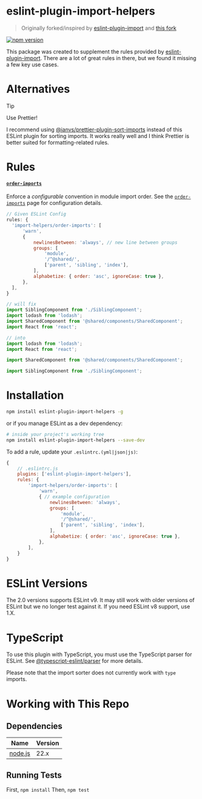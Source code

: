 # eslint-plugin-import-helpers

> Originally forked/inspired by [eslint-plugin-import](https://github.com/benmosher/eslint-plugin-import) and [this fork](https://github.com/dannysindra/eslint-plugin-import)

[![npm version](https://badge.fury.io/js/eslint-plugin-import-helpers.svg)](https://badge.fury.io/js/eslint-plugin-import-helpers)

This package was created to supplement the rules provided by [eslint-plugin-import](https://github.com/benmosher/eslint-plugin-import). There are a lot of great rules in there, but we found it missing a few key use cases.

# Alternatives

> [!TIP]
> Use Prettier!

I recommend using [@ianvs/prettier-plugin-sort-imports](https://github.com/IanVS/prettier-plugin-sort-imports) instead of this ESLint plugin for sorting imports. It works really well and I think Prettier is better suited for formatting-related rules.

# Rules

#### [`order-imports`]

Enforce a _configurable_ convention in module import order. See the [`order-imports`] page for configuration details.

```javascript
// Given ESLint Config
rules: {
  'import-helpers/order-imports': [
      'warn',
      {
          newlinesBetween: 'always', // new line between groups
          groups: [
              'module',
              '/^@shared/',
              ['parent', 'sibling', 'index'],
          ],
          alphabetize: { order: 'asc', ignoreCase: true },
      },
  ],
}

// will fix
import SiblingComponent from './SiblingComponent';
import lodash from 'lodash';
import SharedComponent from '@shared/components/SharedComponent';
import React from 'react';

// into
import lodash from 'lodash';
import React from 'react';

import SharedComponent from '@shared/components/SharedComponent';

import SiblingComponent from './SiblingComponent';
```

[`order-imports`]: ./docs/rules/order-imports.md

# Installation

```sh
npm install eslint-plugin-import-helpers -g
```

or if you manage ESLint as a dev dependency:

```sh
# inside your project's working tree
npm install eslint-plugin-import-helpers --save-dev
```

To add a rule, update your `.eslintrc.(yml|json|js)`:

```js
{
    // .eslintrc.js
    plugins: ['eslint-plugin-import-helpers'],
    rules: {
        'import-helpers/order-imports': [
            'warn',
            { // example configuration
                newlinesBetween: 'always',
                groups: [
                    'module',
                    '/^@shared/',
                    ['parent', 'sibling', 'index'],
                ],
                alphabetize: { order: 'asc', ignoreCase: true },
            },
        ],
    }
}
```

# ESLint Versions

The 2.0 versions supports ESLint v9. It may still work with older versions of ESLint but we no longer test against it. If you need ESLint v8 support, use 1.X.

# TypeScript

To use this plugin with TypeScript, you must use the TypeScript parser for ESLint. See [@typescript-eslint/parser](https://github.com/typescript-eslint/typescript-eslint/tree/master/packages/parser) for more details.

Please note that the import sorter does not currently work with `type` imports.

# Working with This Repo

## Dependencies

| Name                          | Version |
| ----------------------------- | ------- |
| [node.js](https://nodejs.org) | 22.x    |

## Running Tests

First, `npm install`
Then, `npm test`
